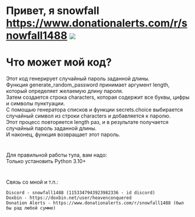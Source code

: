 # Привет, я snowfall https://www.donationalerts.com/r/snowfall1488 ![](https://github.com/blackcater/blackcater/raw/main/images/Hi.gif) 

# Что может мой код?

Этот код генерирует случайный пароль заданной длины. <br>
Функция generate_random_password принимает аргумент length, который определяет желаемую длину пароля. <br>
Затем создается строка characters, которая содержит все буквы, цифры и символы пунктуации. <br>
С помощью генератора списков и функции secrets.choice выбирается случайный символ из строки characters и добавляется к паролю. <br>
Этот процесс повторяется length раз, и в результате получается случайный пароль заданной длины.<br>
И наконец, функция возвращает этот пароль.<br>
#

Для правильной работы тула, вам надо: <br>
Только установить Python 3.10+
#

Связь со мной и т.п.: <br>

    Discord - snowfall1488 (1153347943923982336 - id discord)
    Doxbin - https://doxbin.net/user/heavenconquered 
    Donation Alerts - https://www.donationalerts.com/r/snowfall1488 (был бы рад любой сумме)
#
